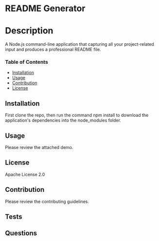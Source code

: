 # README Generator
  # Description
  A Node.js command-line application that capturing all your project-related input and produces a professional README file. 

  ### Table of Contents
  * [Installation](#installation)
  * [Usage](#usage)
  * [Contribution](#contribution)
  * [License](#license)

  ## Installation
  First clone the repo, then run the command npm install to download the application's dependencies into the node_modules folder.
  ## Usage
  Please review the attached demo.
  ## License
  Apache License 2.0
  ## Contribution
  Please review the contributing guidelines.
  ## Tests
  
  ## Questions
  

      
